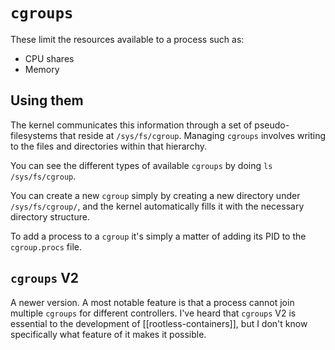 # `cgroups`
These limit the resources available to a process such as:
* CPU shares
* Memory

## Using them
The kernel communicates this information through a set of pseudo-filesystems that reside at `/sys/fs/cgroup`. Managing `cgroups` involves writing to the files and directories within that hierarchy.

You can see the different types of available `cgroups` by doing `ls /sys/fs/cgroup`.

You can create a new `cgroup` simply by creating a new directory under `/sys/fs/cgroup/`, and the kernel automatically fills it with the necessary directory structure.

To add a process to a `cgroup` it's simply a matter of adding its PID to the `cgroup.procs` file.

## `cgroups` V2
A newer version. A most notable feature is that a process cannot join multiple `cgroups` for different controllers. I've heard that `cgroups` V2 is essential to the development of [[rootless-containers]], but I don't know specifically what feature of it makes it possible.
